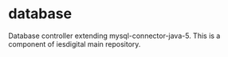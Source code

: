 database
========

Database controller extending mysql-connector-java-5. This is a component of iesdigital main repository.
